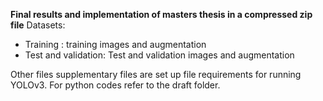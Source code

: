 **Final results and implementation of masters thesis in a compressed zip file**
 Datasets:
 - Training : training images and augmentation
 - Test and validation: Test and validation images and augmentation

Other files supplementary files are set up file requirements for running YOLOv3.
For python codes refer to the draft folder.
